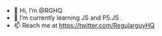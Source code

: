 - 👋 Hi, I’m @RGHQ
- 👀 I’m currently learning JS and P5.JS .
- 📫 Reach me at https://twitter.com/RegularguyHQ

<!---
RGHQ/RGHQ is a ✨ special ✨ repository because its `README.md` (this file) appears on your GitHub profile.
You can click the Preview link to take a look at your changes.
--->
